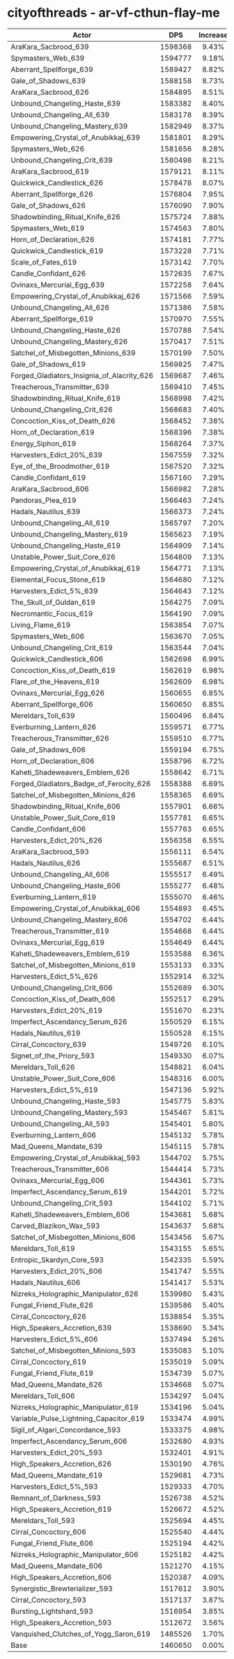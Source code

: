 # cityofthreads - ar-vf-cthun-flay-me
| Actor | DPS | Increase |
|---|:---:|:---:|
|AraKara_Sacbrood_639|1598368|9.43%|
|Spymasters_Web_639|1594777|9.18%|
|Aberrant_Spellforge_639|1589427|8.82%|
|Gale_of_Shadows_639|1588158|8.73%|
|AraKara_Sacbrood_626|1584895|8.51%|
|Unbound_Changeling_Haste_639|1583382|8.40%|
|Unbound_Changeling_All_639|1583178|8.39%|
|Unbound_Changeling_Mastery_639|1582949|8.37%|
|Empowering_Crystal_of_Anubikkaj_639|1581801|8.29%|
|Spymasters_Web_626|1581656|8.28%|
|Unbound_Changeling_Crit_639|1580498|8.21%|
|AraKara_Sacbrood_619|1579121|8.11%|
|Quickwick_Candlestick_626|1578478|8.07%|
|Aberrant_Spellforge_626|1576804|7.95%|
|Gale_of_Shadows_626|1576090|7.90%|
|Shadowbinding_Ritual_Knife_626|1575724|7.88%|
|Spymasters_Web_619|1574563|7.80%|
|Horn_of_Declaration_626|1574181|7.77%|
|Quickwick_Candlestick_619|1573228|7.71%|
|Scale_of_Fates_619|1573142|7.70%|
|Candle_Confidant_626|1572635|7.67%|
|Ovinaxs_Mercurial_Egg_639|1572258|7.64%|
|Empowering_Crystal_of_Anubikkaj_626|1571566|7.59%|
|Unbound_Changeling_All_626|1571386|7.58%|
|Aberrant_Spellforge_619|1570970|7.55%|
|Unbound_Changeling_Haste_626|1570788|7.54%|
|Unbound_Changeling_Mastery_626|1570417|7.51%|
|Satchel_of_Misbegotten_Minions_639|1570199|7.50%|
|Gale_of_Shadows_619|1569825|7.47%|
|Forged_Gladiators_Insignia_of_Alacrity_626|1569687|7.46%|
|Treacherous_Transmitter_639|1569410|7.45%|
|Shadowbinding_Ritual_Knife_619|1568998|7.42%|
|Unbound_Changeling_Crit_626|1568683|7.40%|
|Concoction_Kiss_of_Death_626|1568452|7.38%|
|Horn_of_Declaration_619|1568396|7.38%|
|Energy_Siphon_619|1568264|7.37%|
|Harvesters_Edict_20%_639|1567559|7.32%|
|Eye_of_the_Broodmother_619|1567520|7.32%|
|Candle_Confidant_619|1567160|7.29%|
|AraKara_Sacbrood_606|1566982|7.28%|
|Pandoras_Plea_619|1566463|7.24%|
|Hadals_Nautilus_639|1566373|7.24%|
|Unbound_Changeling_All_619|1565797|7.20%|
|Unbound_Changeling_Mastery_619|1565623|7.19%|
|Unbound_Changeling_Haste_619|1564909|7.14%|
|Unstable_Power_Suit_Core_626|1564809|7.13%|
|Empowering_Crystal_of_Anubikkaj_619|1564771|7.13%|
|Elemental_Focus_Stone_619|1564680|7.12%|
|Harvesters_Edict_5%_639|1564643|7.12%|
|The_Skull_of_Guldan_619|1564275|7.09%|
|Necromantic_Focus_619|1564190|7.09%|
|Living_Flame_619|1563854|7.07%|
|Spymasters_Web_606|1563670|7.05%|
|Unbound_Changeling_Crit_619|1563544|7.04%|
|Quickwick_Candlestick_606|1562698|6.99%|
|Concoction_Kiss_of_Death_619|1562619|6.98%|
|Flare_of_the_Heavens_619|1562609|6.98%|
|Ovinaxs_Mercurial_Egg_626|1560655|6.85%|
|Aberrant_Spellforge_606|1560650|6.85%|
|Mereldars_Toll_639|1560496|6.84%|
|Everburning_Lantern_626|1559571|6.77%|
|Treacherous_Transmitter_626|1559510|6.77%|
|Gale_of_Shadows_606|1559194|6.75%|
|Horn_of_Declaration_606|1558796|6.72%|
|Kaheti_Shadeweavers_Emblem_626|1558642|6.71%|
|Forged_Gladiators_Badge_of_Ferocity_626|1558388|6.69%|
|Satchel_of_Misbegotten_Minions_626|1558365|6.69%|
|Shadowbinding_Ritual_Knife_606|1557901|6.66%|
|Unstable_Power_Suit_Core_619|1557781|6.65%|
|Candle_Confidant_606|1557763|6.65%|
|Harvesters_Edict_20%_626|1556358|6.55%|
|AraKara_Sacbrood_593|1556111|6.54%|
|Hadals_Nautilus_626|1555687|6.51%|
|Unbound_Changeling_All_606|1555517|6.49%|
|Unbound_Changeling_Haste_606|1555277|6.48%|
|Everburning_Lantern_619|1555070|6.46%|
|Empowering_Crystal_of_Anubikkaj_606|1554893|6.45%|
|Unbound_Changeling_Mastery_606|1554702|6.44%|
|Treacherous_Transmitter_619|1554668|6.44%|
|Ovinaxs_Mercurial_Egg_619|1554649|6.44%|
|Kaheti_Shadeweavers_Emblem_619|1553588|6.36%|
|Satchel_of_Misbegotten_Minions_619|1553133|6.33%|
|Harvesters_Edict_5%_626|1552914|6.32%|
|Unbound_Changeling_Crit_606|1552689|6.30%|
|Concoction_Kiss_of_Death_606|1552517|6.29%|
|Harvesters_Edict_20%_619|1551670|6.23%|
|Imperfect_Ascendancy_Serum_626|1550529|6.15%|
|Hadals_Nautilus_619|1550528|6.15%|
|Cirral_Concoctory_639|1549726|6.10%|
|Signet_of_the_Priory_593|1549330|6.07%|
|Mereldars_Toll_626|1548821|6.04%|
|Unstable_Power_Suit_Core_606|1548316|6.00%|
|Harvesters_Edict_5%_619|1547136|5.92%|
|Unbound_Changeling_Haste_593|1545775|5.83%|
|Unbound_Changeling_Mastery_593|1545467|5.81%|
|Unbound_Changeling_All_593|1545401|5.80%|
|Everburning_Lantern_606|1545132|5.78%|
|Mad_Queens_Mandate_639|1545115|5.78%|
|Empowering_Crystal_of_Anubikkaj_593|1544702|5.75%|
|Treacherous_Transmitter_606|1544414|5.73%|
|Ovinaxs_Mercurial_Egg_606|1544361|5.73%|
|Imperfect_Ascendancy_Serum_619|1544201|5.72%|
|Unbound_Changeling_Crit_593|1544102|5.71%|
|Kaheti_Shadeweavers_Emblem_606|1543681|5.68%|
|Carved_Blazikon_Wax_593|1543637|5.68%|
|Satchel_of_Misbegotten_Minions_606|1543456|5.67%|
|Mereldars_Toll_619|1543155|5.65%|
|Entropic_Skardyn_Core_593|1542335|5.59%|
|Harvesters_Edict_20%_606|1541747|5.55%|
|Hadals_Nautilus_606|1541417|5.53%|
|Nizreks_Holographic_Manipulator_626|1539980|5.43%|
|Fungal_Friend_Flute_626|1539586|5.40%|
|Cirral_Concoctory_626|1538854|5.35%|
|High_Speakers_Accretion_639|1538690|5.34%|
|Harvesters_Edict_5%_606|1537494|5.26%|
|Satchel_of_Misbegotten_Minions_593|1535083|5.10%|
|Cirral_Concoctory_619|1535019|5.09%|
|Fungal_Friend_Flute_619|1534739|5.07%|
|Mad_Queens_Mandate_626|1534668|5.07%|
|Mereldars_Toll_606|1534297|5.04%|
|Nizreks_Holographic_Manipulator_619|1534196|5.04%|
|Variable_Pulse_Lightning_Capacitor_619|1533474|4.99%|
|Sigil_of_Algari_Concordance_593|1533375|4.98%|
|Imperfect_Ascendancy_Serum_606|1532680|4.93%|
|Harvesters_Edict_20%_593|1532401|4.91%|
|High_Speakers_Accretion_626|1530190|4.76%|
|Mad_Queens_Mandate_619|1529681|4.73%|
|Harvesters_Edict_5%_593|1529333|4.70%|
|Remnant_of_Darkness_593|1526738|4.52%|
|High_Speakers_Accretion_619|1526672|4.52%|
|Mereldars_Toll_593|1525694|4.45%|
|Cirral_Concoctory_606|1525540|4.44%|
|Fungal_Friend_Flute_606|1525194|4.42%|
|Nizreks_Holographic_Manipulator_606|1525182|4.42%|
|Mad_Queens_Mandate_606|1521270|4.15%|
|High_Speakers_Accretion_606|1520387|4.09%|
|Synergistic_Brewterializer_593|1517612|3.90%|
|Cirral_Concoctory_593|1517137|3.87%|
|Bursting_Lightshard_593|1516954|3.85%|
|High_Speakers_Accretion_593|1512672|3.56%|
|Vanquished_Clutches_of_Yogg_Saron_619|1485526|1.70%|
|Base|1460650|0.00%|
